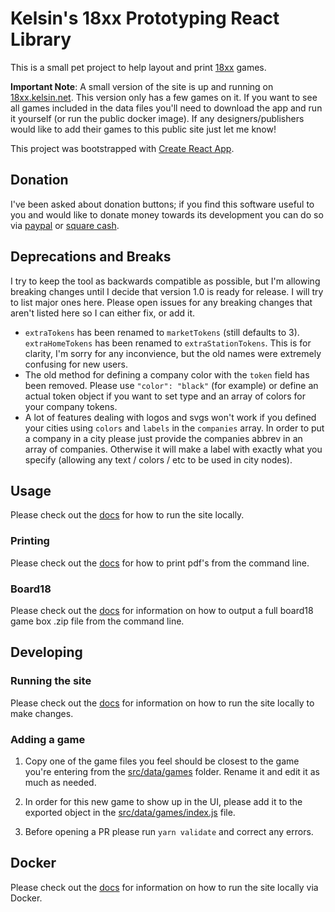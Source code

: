 # Kelsin's 18xx Prototyping React Library

This is a small pet project to help layout and print
[18xx](https://en.wikipedia.org/wiki/18XX) games.

**Important Note**: A small version of the site is up and running on
[18xx.kelsin.net](https://18xx.kelsin.net). This version only has a few games on
it. If you want to see all games included in the data files you'll need to
download the app and run it yourself (or run the public docker image). If any
designers/publishers would like to add their games to this public site just let
me know!

This project was bootstrapped with [Create React
App](https://github.com/facebookincubator/create-react-app).

## Donation

I've been asked about donation buttons; if you find this software useful to you
and would like to donate money towards its development you can do so via
[paypal](https://paypal.me/kelsin) or [square cash](https://cash.me/$kelsin).

## Deprecations and Breaks

I try to keep the tool as backwards compatible as possible, but I'm allowing
breaking changes until I decide that version 1.0 is ready for release. I will
try to list major ones here. Please open issues for any breaking changes that
aren't listed here so I can either fix, or add it.

* `extraTokens` has been renamed to `marketTokens` (still defaults to
  3). `extraHomeTokens` has been renamed to `extraStationTokens`. This is for
  clarity, I'm sorry for any inconvience, but the old names were extremely
  confusing for new users.
* The old method for defining a company color with the `token` field has been
  removed. Please use `"color": "black"` (for example) or define an actual token
  object if you want to set type and an array of colors for your company tokens.
* A lot of features dealing with logos and svgs won't work if you defined your
  cities using `colors` and `labels` in the `companies` array. In order to put a
  company in a city please just provide the companies abbrev in an array of
  companies. Otherwise it will make a label with exactly what you specify
  (allowing any text / colors / etc to be used in city nodes).

## Usage

Please check out the [docs](https://18xx.kelsin.net/docs/running) for how to run
the site locally.

### Printing

Please check out the [docs](https://18xx.kelsin.net/docs/pdf) for how to print
pdf's from the command line.

### Board18

Please check out the [docs](https://18xx.kelsin.net/docs/b18) for information on
how to output a full board18 game box .zip file from the command line.

## Developing

### Running the site

Please check out the [docs](https://18xx.kelsin.net/docs/running) for
information on how to run the site locally to make changes.

### Adding a game

1. Copy one of the game files you feel should be closest to the game you're
   entering from the [src/data/games](src/data/games) folder. Rename it and edit it as
   much as needed.

2. In order for this new game to show up in the UI, please add it to the
   exported object in the [src/data/games/index.js](src/data/games/index.js)
   file.

3. Before opening a PR please run `yarn validate` and correct any errors.

## Docker

Please check out the [docs](https://18xx.kelsin.net/docs/running#using-docker) for
information on how to run the site locally via Docker.
